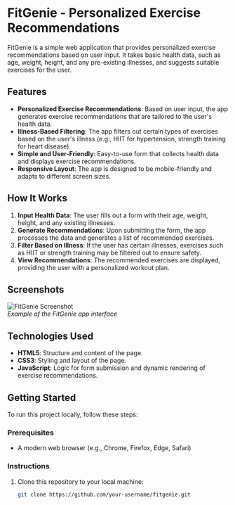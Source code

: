 # FitGenie - Personalized Exercise Recommendations

FitGenie is a simple web application that provides personalized exercise recommendations based on user input. It takes basic health data, such as age, weight, height, and any pre-existing illnesses, and suggests suitable exercises for the user.

## Features
- **Personalized Exercise Recommendations**: Based on user input, the app generates exercise recommendations that are tailored to the user's health data.
- **Illness-Based Filtering**: The app filters out certain types of exercises based on the user's illness (e.g., HIIT for hypertension, strength training for heart disease).
- **Simple and User-Friendly**: Easy-to-use form that collects health data and displays exercise recommendations.
- **Responsive Layout**: The app is designed to be mobile-friendly and adapts to different screen sizes.

## How It Works
1. **Input Health Data**: The user fills out a form with their age, weight, height, and any existing illnesses.
2. **Generate Recommendations**: Upon submitting the form, the app processes the data and generates a list of recommended exercises.
3. **Filter Based on Illness**: If the user has certain illnesses, exercises such as HIIT or strength training may be filtered out to ensure safety.
4. **View Recommendations**: The recommended exercises are displayed, providing the user with a personalized workout plan.

## Screenshots
![FitGenie Screenshot](screenshot.png)  
_Example of the FitGenie app interface_

## Technologies Used
- **HTML5**: Structure and content of the page.
- **CSS3**: Styling and layout of the page.
- **JavaScript**: Logic for form submission and dynamic rendering of exercise recommendations.

## Getting Started
To run this project locally, follow these steps:

### Prerequisites
- A modern web browser (e.g., Chrome, Firefox, Edge, Safari)

### Instructions
1. Clone this repository to your local machine:
   ```bash
   git clone https://github.com/your-username/fitgenie.git
